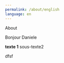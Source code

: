 ```yaml
---
permalink: /about/english
language: en
---
```


About

Bonjour Daniele

**texte 1**
sous-texte2

dfsf
